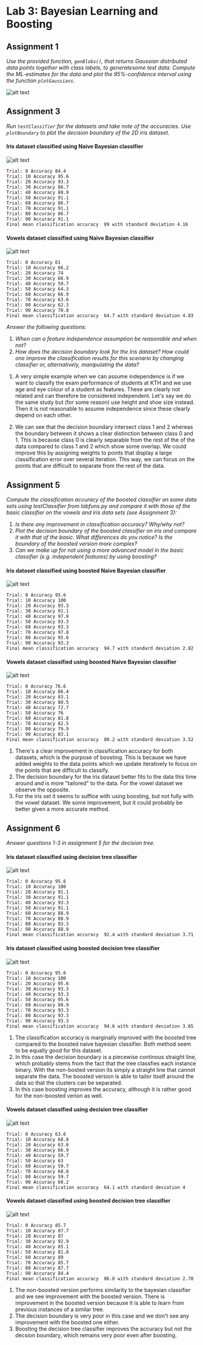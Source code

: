 # Lab 3: Bayesian Learning and Boosting

## Assignment 1
*Use the provided function, `genBlobs()`, that returns Gaussian distributed data points together with class labels, to generatesome test data. Compute the ML-estimates for the data and plot the 95%-confidence interval using the function 
`plotGaussians`.*

![alt text](https://github.com/lindahlf/machine-learning/blob/master/Lab3/lab3py/ass1.png "ass1")

## Assignment 3
*Run `testClassifier` for the datasets and take note of the accuracies. Use `plotBoundary` to plot the decision boundary of the 2D iris dataset.*

#### Iris dataset classified using Naive Bayesian classifier

![alt text](https://github.com/lindahlf/machine-learning/blob/master/Lab3/lab3py/ass3.png "ass3")

```
Trial: 0 Accuracy 84.4
Trial: 10 Accuracy 95.6
Trial: 20 Accuracy 93.3
Trial: 30 Accuracy 86.7
Trial: 40 Accuracy 88.9
Trial: 50 Accuracy 91.1
Trial: 60 Accuracy 86.7
Trial: 70 Accuracy 91.1
Trial: 80 Accuracy 86.7
Trial: 90 Accuracy 91.1
Final mean classification accuracy  89 with standard deviation 4.16
```

#### Vowels dataset classified using Naive Bayesian classifier

![alt text](https://github.com/lindahlf/machine-learning/blob/master/Lab3/lab3py/ass3vow.png "ass3vow")

```
Trial: 0 Accuracy 61
Trial: 10 Accuracy 66.2
Trial: 20 Accuracy 74
Trial: 30 Accuracy 66.9
Trial: 40 Accuracy 59.7
Trial: 50 Accuracy 64.3
Trial: 60 Accuracy 66.9
Trial: 70 Accuracy 63.6
Trial: 80 Accuracy 62.3
Trial: 90 Accuracy 70.8
Final mean classification accuracy  64.7 with standard deviation 4.03
```

*Answer the following questions:* 
1. *When can a feature independence assumption be reasonable and when not?*
2. *How does the decision boundary look for the Iris dataset? How could one improve the classification results for this scenario by changing classifier or, alternatively, manipulating the data?*

[//]: # (Hello)


1. A very simple example when we can assume independence is if we want to classify the exam performance of students at KTH and we use age and eye colour of a student as features. These are clearly not related and can therefore be considered independent. 
Let's say we do the same study but (for some reason) use height and shoe size instead. Then it is not reasonable to assume independence since these clearly depend on each other. 

2. We can see that the decision boundary intersect class 1 and 2 whereas the boundary between it shows a clear distinction between class 0 and 1. This is because class 0 is clearly separable from the rest of the of the data compared to class 1 and 2 which show some overlap. We could improve this by assigning weights to points that display a large classification error over several iteration. This way, we can focus on the points that are difficult to separate from the rest of the data. 

## Assignment 5

*Compute the classification accuracy of the boosted classifier on some data sets using testClassifier from labfuns.py and compare it with those of the basic classifier on the vowels and iris data sets (see Assignment 3):*

1. *Is there any improvement in classification accuracy? Why/why not?*
2. *Plot the decision boundary of the boosted classifier on iris and compare it with that of the basic. What differences do you notice? Is the boundary of the boosted version more complex?*
3. *Can we make up for not using a more advanced model in the basic classifier
(e.g. independent features) by using boosting?*

#### Iris dataset classified using boosted Naive Bayesian classifier

![alt text](https://github.com/lindahlf/machine-learning/blob/master/Lab3/lab3py/ass5iris.png "ass5iris")

```
Trial: 0 Accuracy 95.6
Trial: 10 Accuracy 100
Trial: 20 Accuracy 93.3
Trial: 30 Accuracy 91.1
Trial: 40 Accuracy 97.8
Trial: 50 Accuracy 93.3
Trial: 60 Accuracy 93.3
Trial: 70 Accuracy 97.8
Trial: 80 Accuracy 95.6
Trial: 90 Accuracy 93.3
Final mean classification accuracy  94.7 with standard deviation 2.82
```

#### Vowels dataset classified using boosted Naive Bayesian classifier

![alt text](https://github.com/lindahlf/machine-learning/blob/master/Lab3/lab3py/ass5vow.png "ass5vow")

```
Trial: 0 Accuracy 76.6
Trial: 10 Accuracy 86.4
Trial: 20 Accuracy 83.1
Trial: 30 Accuracy 80.5
Trial: 40 Accuracy 72.7
Trial: 50 Accuracy 76
Trial: 60 Accuracy 81.8
Trial: 70 Accuracy 82.5
Trial: 80 Accuracy 79.9
Trial: 90 Accuracy 83.1
Final mean classification accuracy  80.2 with standard deviation 3.52
```

1. There's a clear improvement in classification accuracy for both datasets, which is the purpose of boosting. This is because we have added weights to the data points which we update iteratively to focus on the points that are difficult to classify. 
2. The decision boundary for the iris dataset better fits to the data this time around and is more "tailored" to the data. For the vowel dataset we observe the opposite. 
3. For the iris set it seems to suffice with using boosting, but not fully with the vowel dataset. We some improvement, but it could probably be better given a more accurate method. 


## Assignment 6

*Answer questions 1-3 in assignment 5 for the decision tree.*

#### Iris dataset classified using decision tree classifier

![alt text](https://github.com/lindahlf/machine-learning/blob/master/Lab3/lab3py/ass6iris.png "ass6iris")


```
Trial: 0 Accuracy 95.6
Trial: 10 Accuracy 100
Trial: 20 Accuracy 91.1
Trial: 30 Accuracy 91.1
Trial: 40 Accuracy 93.3
Trial: 50 Accuracy 91.1
Trial: 60 Accuracy 88.9
Trial: 70 Accuracy 88.9
Trial: 80 Accuracy 93.3
Trial: 90 Accuracy 88.9
Final mean classification accuracy  92.4 with standard deviation 3.71
```


#### Iris dataset classified using boosted decision tree classifier

![alt text](https://github.com/lindahlf/machine-learning/blob/master/Lab3/lab3py/ass6irisboost.png "ass6irisboost")


```
Trial: 0 Accuracy 95.6
Trial: 10 Accuracy 100
Trial: 20 Accuracy 95.6
Trial: 30 Accuracy 93.3
Trial: 40 Accuracy 93.3
Trial: 50 Accuracy 95.6
Trial: 60 Accuracy 88.9
Trial: 70 Accuracy 93.3
Trial: 80 Accuracy 93.3
Trial: 90 Accuracy 93.3
Final mean classification accuracy  94.6 with standard deviation 3.65
```

1. The classification accuracy is marginally improved with the boosted tree compared to the boosted naive bayesian classifier. Both method seem to be equally good for this dataset. 
2. In this case the decision boundary is a piecewise continous straight line, which probably stems from the fact that the tree classfies each instance binary. With the non-bosted version its simply a straight line that cannot separate the data. The boosted version is able to tailor itself around the data so that the clusters can be separated. 
3. In this case boosting improves the accuracy, although it is rather good for the non-boosted verion as well. 

#### Vowels dataset classified using decision tree classifier

![alt text](https://github.com/lindahlf/machine-learning/blob/master/Lab3/lab3py/ass6vow.png "ass6vow")

```
Trial: 0 Accuracy 63.6
Trial: 10 Accuracy 68.8
Trial: 20 Accuracy 63.6
Trial: 30 Accuracy 66.9
Trial: 40 Accuracy 59.7
Trial: 50 Accuracy 63
Trial: 60 Accuracy 59.7
Trial: 70 Accuracy 68.8
Trial: 80 Accuracy 59.7
Trial: 90 Accuracy 68.2
Final mean classification accuracy  64.1 with standard deviation 4
```


#### Vowels dataset classified using boosted decision tree classifier

![alt text](https://github.com/lindahlf/machine-learning/blob/master/Lab3/lab3py/ass6vow.png "ass6vowboost")

```
Trial: 0 Accuracy 85.7
Trial: 10 Accuracy 87.7
Trial: 20 Accuracy 87
Trial: 30 Accuracy 92.9
Trial: 40 Accuracy 85.1
Trial: 50 Accuracy 81.8
Trial: 60 Accuracy 89
Trial: 70 Accuracy 85.7
Trial: 80 Accuracy 87.7
Trial: 90 Accuracy 84.4
Final mean classification accuracy  86.8 with standard deviation 2.78
```

1. The non-boosted version performs similarity to the bayesian classifier and we see improvement with the boosted version. There is improvement in the boosted version because it is able to learn from previous instances of a similar tree. 
2. The decision boundary is very poor in this case and we don't see any improvement with the boosted one either. 
3. Boosting the decision tree classifier improves the accuracy but not the decsion boundary, which remains very poor even after boosting. 
